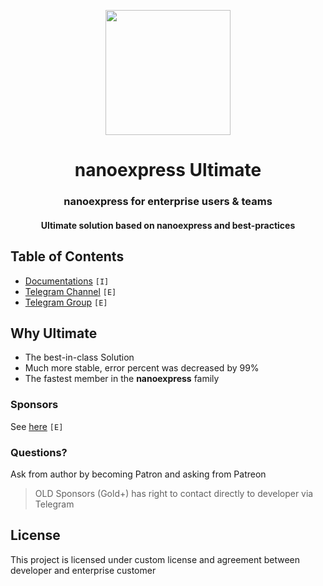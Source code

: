 <p align="center">
<img src="https://gblobscdn.gitbook.com/assets%2F-M1ejn7fVvN8DITsnKKs%2F-M24-WfIBJzIO_iGCiJ2%2F-M24-xNAI9CDmWJWk3YR%2Fpng-512-black.png?alt=media&token=387de1d2-2586-42d0-aa10-a8134f0eabf9" width="200" />
</p>

<h1 align="center">nanoexpress Ultimate</h1>

<h3 align="center">nanoexpress for enterprise users & teams</h3>
<h4 align="center">Ultimate solution based on nanoexpress and best-practices</h4>

## Table of Contents

- [Documentations](./docs/DOCS.md) `[I]`
- [Telegram Channel](https://t.me/nanoexpress) `[E]`
- [Telegram Group](https://t.me/nanoexpress_discussion) `[E]`

## Why Ultimate

- The best-in-class Solution
- Much more stable, error percent was decreased by 99%
- The fastest member in the **nanoexpress** family

### Sponsors

See [here](https://nanoexpress.js.org/support/sponsors) `[E]`

### Questions?

Ask from author by becoming Patron and asking from Patreon

> OLD Sponsors (Gold+) has right to contact directly to developer via Telegram

## License

This project is licensed under custom license and agreement between developer and enterprise customer
